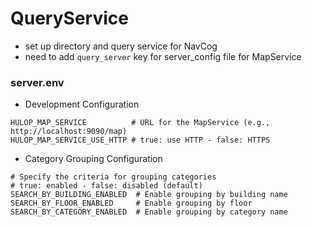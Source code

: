 # QueryService

- set up directory and query service for NavCog
- need to add `query_server` key for server_config file for MapService

### server.env
- Development Configuration
```
HULOP_MAP_SERVICE          # URL for the MapService (e.g., http://localhost:9090/map)
HULOP_MAP_SERVICE_USE_HTTP # true: use HTTP - false: HTTPS
```
- Category Grouping Configuration
```
# Specify the criteria for grouping categories
# true: enabled - false: disabled (default)
SEARCH_BY_BUILDING_ENABLED  # Enable grouping by building name
SEARCH_BY_FLOOR_ENABLED     # Enable grouping by floor
SEARCH_BY_CATEGORY_ENABLED  # Enable grouping by category name
```
